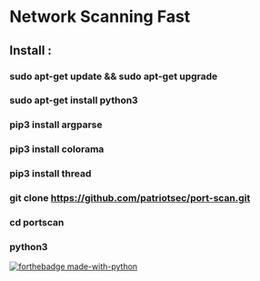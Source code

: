 # Network Scanning Fast
## Install :
### sudo apt-get update && sudo apt-get upgrade
### sudo apt-get install python3
### pip3 install argparse
### pip3 install colorama
### pip3 install thread
### git clone https://github.com/patriotsec/port-scan.git
### cd portscan
### python3

[![forthebadge made-with-python](http://ForTheBadge.com/images/badges/made-with-python.svg)](https://www.python.org/)
